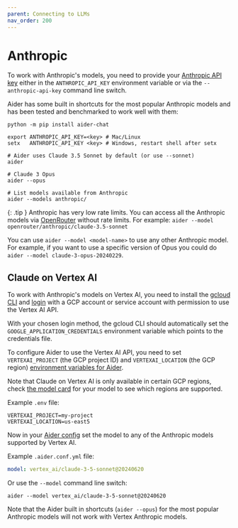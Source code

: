 ```yaml
---
parent: Connecting to LLMs
nav_order: 200
---
```


# Anthropic

To work with Anthropic's models, you need to provide your
[Anthropic API key](https://docs.anthropic.com/claude/reference/getting-started-with-the-api)
either in the `ANTHROPIC_API_KEY` environment variable or
via the `--anthropic-api-key` command line switch.

Aider has some built in shortcuts for the most popular Anthropic models and
has been tested and benchmarked to work well with them:

```
python -m pip install aider-chat

export ANTHROPIC_API_KEY=<key> # Mac/Linux
setx   ANTHROPIC_API_KEY <key> # Windows, restart shell after setx

# Aider uses Claude 3.5 Sonnet by default (or use --sonnet)
aider

# Claude 3 Opus
aider --opus

# List models available from Anthropic
aider --models anthropic/
```

{: .tip }
Anthropic has very low rate limits.
You can access all the Anthropic models via
[OpenRouter](openrouter.md)
without rate limits.
For example: `aider --model openrouter/anthropic/claude-3.5-sonnet`

You can use `aider --model <model-name>` to use any other Anthropic model.
For example, if you want to use a specific version of Opus
you could do `aider --model claude-3-opus-20240229`.

## Claude on Vertex AI

To work with Anthropic's models on Vertex AI, you need to install the
[gcloud CLI](https://cloud.google.com/sdk/docs/install) and [login](https://cloud.google.com/sdk/docs/initializing) with a GCP account
or service account with permission to use the Vertex AI API.

With your chosen login method, the gcloud CLI should automatically set the
`GOOGLE_APPLICATION_CREDENTIALS` environment variable which points to the credentials file.

To configure Aider to use the Vertex AI API, you need to set `VERTEXAI_PROJECT` (the GCP project ID)
and `VERTEXAI_LOCATION` (the GCP region) [environment variables for Aider](/docs/config/dotenv.html).

Note that Claude on Vertex AI is only available in certain GCP regions, check [the model card](https://console.cloud.google.com/vertex-ai/publishers/anthropic/model-garden/claude-3-5-sonnet) for your model to see which regions are supported.

Example `.env` file:

```
VERTEXAI_PROJECT=my-project
VERTEXAI_LOCATION=us-east5
```

Now in your [Aider config](/docs/config/aider_conf.html) set the model to any of the Anthropic models supported by Vertex AI.

Example `.aider.conf.yml` file:

```yaml
model: vertex_ai/claude-3-5-sonnet@20240620
```

Or use the `--model` command line switch:
```
aider --model vertex_ai/claude-3-5-sonnet@20240620
```

Note that the Aider built in shortcuts (`aider --opus`) for the most popular Anthropic models will not work with Vertex Anthropic models.